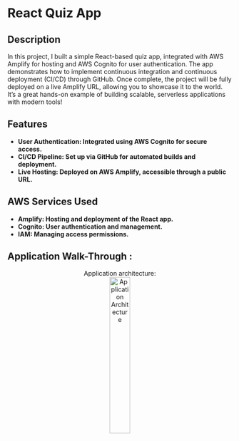 <h1>React Quiz App</h1>


<h2>Description</h2>
In this project, I built a simple React-based quiz app, integrated with AWS Amplify for hosting and AWS Cognito for user authentication. The app demonstrates how to implement continuous integration and continuous deployment (CI/CD) through GitHub. Once complete, the project will be fully deployed on a live Amplify URL, allowing you to showcase it to the world. It’s a great hands-on example of building scalable, serverless applications with modern tools!
<br />


<h2>Features</h2>

- <b>User Authentication: Integrated using AWS Cognito for secure access.</b> 
- <b>CI/CD Pipeline: Set up via GitHub for automated builds and deployment.</b>
- <b>Live Hosting: Deployed on AWS Amplify, accessible through a public URL.</b> 

<h2>AWS Services Used</h2>

- <b>Amplify: Hosting and deployment of the React app.</b>
- <b>Cognito: User authentication and management.</b>
- <b>IAM: Managing access permissions.</b>

<h2>Application Walk-Through :</h2>
<p align="center">
Application architecture: <br/>
<img src="https://imgur.com/0RDVYSx.png" height="30%" width="30%" alt="Application Architecture"/>
<br />
